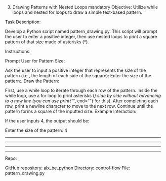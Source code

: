 3. Drawing Patterns with Nested Loops
mandatory
Objective: Utilize while loops and nested for loops to draw a simple text-based pattern.

Task Description:

Develop a Python script named pattern_drawing.py. This script will prompt the user to enter a positive integer, then use nested loops to print a square pattern of that size made of asterisks (*).

Instructions:

Prompt User for Pattern Size:

Ask the user to input a positive integer that represents the size of the pattern (i.e., the length of each side of the square): Enter the size of the pattern:.
Draw the Pattern:

First, use a while loop to iterate through each row of the pattern.
Inside the while loop, use a for loop to print asterisks (*) side by side without advancing to a new line (you can use print("*", end="") for this).
After completing each row, print a newline character to move to the next row.
Continue until the pattern forms a square of the inputted size.
Example Interaction:

If the user inputs 4, the output should be:

Enter the size of the pattern: 4
****
****
****
****
Repo:

GitHub repository: alx_be_python
Directory: control-flow
File: pattern_drawing.py
